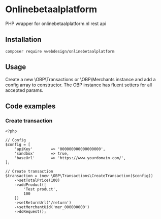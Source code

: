 # Onlinebetaalplatform
PHP wrapper for onlinebetaalplatform.nl rest api

## Installation ##

```
composer require vwebdesign/onlinebetaalplatform
```

## Usage ##

Create a new \OBP\Transactions or \OBP\Merchants instance and add a config array to constructor. The OBP instance has fluent setters for all accepted params.

## Code examples ##

### Create transaction ###

```
<?php

// Config
$config = [
    'apiKey'        => '000000000000000000',
    'sandbox'       => true,
    'baseUrl'       => 'https://www.yourdomain.com/',
];

// Create transaction
$transaction = (new \OBP\Transactions\CreateTransaction($config))
    ->setTotalPrice(100)
    ->addProduct([
        'Test product',
        100
    ])
    ->setReturnUrl('/return')
    ->setMerchantUid('mer_000000000')
    ->doRequest();

```
